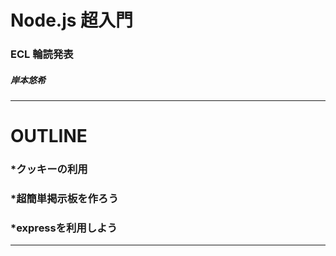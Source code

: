 # Node.js 超入門
### ECL 輪読発表
##### 岸本悠希
---
# OUTLINE
### *クッキーの利用
### *超簡単掲示板を作ろう
### *expressを利用しよう
---


